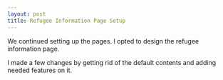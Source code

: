 ```yaml
---
layout: post
title: Refugee Information Page Setup
---
```

We continued setting up the pages. I opted to design the refugee information page.

I made a few changes by getting rid of the default contents and adding needed features on it.